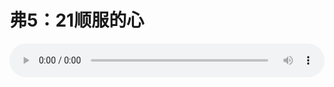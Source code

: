 # 弗5：21顺服的心

<audio style="width: 100%;" preload="false" controls controlslist="nodownload"><source src="//cdn.wechat.edu.pl/audio/mp3/old/12225.mp3" type="audio/mpeg">Your browser does not support the audio element.</audio>


